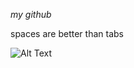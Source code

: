 *my github*

spaces are better than tabs

![Alt Text](https://media.giphy.com/media/lgcUUCXgC8mEo/giphy.gif)
